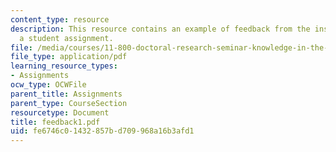 ```yaml
---
content_type: resource
description: This resource contains an example of feedback from the instructors for
  a student assignment.
file: /media/courses/11-800-doctoral-research-seminar-knowledge-in-the-public-arena-spring-2007/fe6746c01432857bd709968a16b3afd1_feedback1.pdf
file_type: application/pdf
learning_resource_types:
- Assignments
ocw_type: OCWFile
parent_title: Assignments
parent_type: CourseSection
resourcetype: Document
title: feedback1.pdf
uid: fe6746c0-1432-857b-d709-968a16b3afd1
---
```

